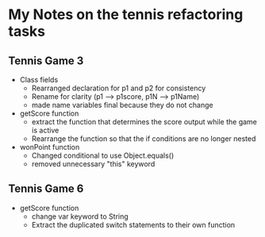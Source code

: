 # My Notes on the tennis refactoring tasks

## Tennis Game 3

- Class fields
  - Rearranged declaration for p1 and p2 for consistency 
  - Rename for clarity (p1 --> p1score, p1N --> p1Name)
  - made name variables final because they do not change
- getScore function
  - extract the function that determines the score output while the game is active
  - Rearrange the function so that the if conditions are no longer nested
- wonPoint function
  - Changed conditional to use Object.equals()
  - removed unnecessary "this" keyword

## Tennis Game 6

- getScore function
  - change var keyword to String
  - Extract the duplicated switch statements to their own function